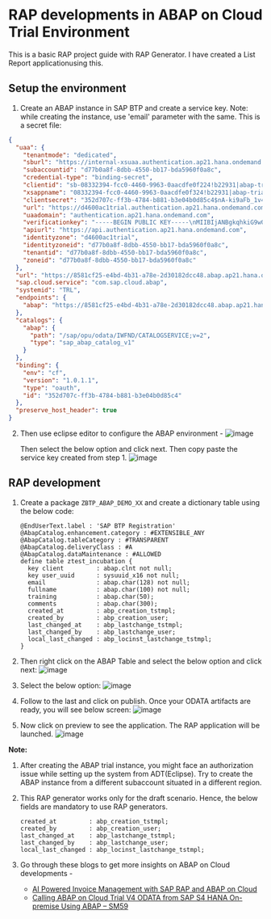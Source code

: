 # RAP developments in ABAP on Cloud Trial Environment

This is a basic RAP project guide with RAP Generator. I have created a List Report applicationusing this.

## Setup the environment
1. Create an ABAP instance in SAP BTP and create a service key. Note: while creating the instance, use 'email' parameter with the same.
This is a secret file:
```json
{
  "uaa": {
    "tenantmode": "dedicated",
    "sburl": "https://internal-xsuaa.authentication.ap21.hana.ondemand.com",
    "subaccountid": "d77b0a8f-8dbb-4550-bb17-bda5960f0a8c",
    "credential-type": "binding-secret",
    "clientid": "sb-08332394-fcc0-4460-9963-0aacdfe0f224!b22931|abap-trial-service-broker!b18767",
    "xsappname": "08332394-fcc0-4460-9963-0aacdfe0f324!b22931|abap-trial-service-broker!b18767",
    "clientsecret": "352d707c-ff3b-4784-b881-b3e04b0d85c4$nA-ki9aFb_1v4EUgtUM-ricVKhExK1pS_OTgQdvgc4M=",
    "url": "https://d4600ac1trial.authentication.ap21.hana.ondemand.com",
    "uaadomain": "authentication.ap21.hana.ondemand.com",
    "verificationkey": "-----BEGIN PUBLIC KEY-----\nMIIBIjANBgkqhkiG9w0BAQEFAAOCAQ8AMIIBCgKCAQEAw7AXcVPRCdW+A4SwDww+\nLpDsfy1CW7NGfmm+YeiSD2O+2t2iIGRVULIRmC9BC2SheJRW8dgn9ogqIf+e1XbP\nlyCtNOHdfmxcXHAYIOrmZSo/5ARa1sN5mpD2gnn8gVCYxr16nWW0Rvi15NGY+3bQ\nM1jD6umJq60QkF6HbKBCdel6Ctpj8tcFAdNJj8qJQrI13Si+KVwzxqhQvhkQ+6au\nM90jEOACy4awz5lgUxfztMqBPJ3RqYgXHK2vSeGnFSrUkUUfSeclis77iFPlX1JZ\nHpFDV/zYNgkxwrPVvRYayqfBqbIFXNtPK+fY2kasYoeOYrWFriCFcFKh9IQLu2y9\nFQIDAQAB\n-----END PUBLIC KEY-----",
    "apiurl": "https://api.authentication.ap21.hana.ondemand.com",
    "identityzone": "d4600ac1trial",
    "identityzoneid": "d77b0a8f-8dbb-4550-bb17-bda5960f0a8c",
    "tenantid": "d77b0a8f-8dbb-4550-bb17-bda5960f0a8c",
    "zoneid": "d77b0a8f-8dbb-4550-bb17-bda5960f0a8c"
  },
  "url": "https://8581cf25-e4bd-4b31-a78e-2d30182dcc48.abap.ap21.hana.ondemand.com",
  "sap.cloud.service": "com.sap.cloud.abap",
  "systemid": "TRL",
  "endpoints": {
    "abap": "https://8581cf25-e4bd-4b31-a78e-2d30182dcc48.abap.ap21.hana.ondemand.com"
  },
  "catalogs": {
    "abap": {
      "path": "/sap/opu/odata/IWFND/CATALOGSERVICE;v=2",
      "type": "sap_abap_catalog_v1"
    }
  },
  "binding": {
    "env": "cf",
    "version": "1.0.1.1",
    "type": "oauth",
    "id": "352d707c-ff3b-4784-b881-b3e04b0d85c4"
  },
  "preserve_host_header": true
}
```
2. Then use eclipse editor to configure the ABAP environment -
   ![image](https://github.com/sabarna17/btp-basics/assets/39834671/9c73b333-319f-47e7-9a23-0afbc1476185)

   Then select the below option and click next. Then copy paste the service key created from step 1.
   ![image](https://github.com/sabarna17/btp-basics/assets/39834671/875628e6-88bd-4836-bedc-3bf095c2a07f)

## RAP development
1. Create a package `ZBTP_ABAP_DEMO_XX` and create a dictionary table using the below code:
   ```abap
   @EndUserText.label : 'SAP BTP Registration'
   @AbapCatalog.enhancement.category : #EXTENSIBLE_ANY
   @AbapCatalog.tableCategory : #TRANSPARENT
   @AbapCatalog.deliveryClass : #A
   @AbapCatalog.dataMaintenance : #ALLOWED
   define table ztest_incubation {
     key client         : abap.clnt not null;
     key user_uuid      : sysuuid_x16 not null;
     email              : abap.char(128) not null;
     fullname           : abap.char(100) not null;
     training           : abap.char(50);
     comments           : abap.char(300);
     created_at         : abp_creation_tstmpl;
     created_by         : abp_creation_user;
     last_changed_at    : abp_lastchange_tstmpl;
     last_changed_by    : abp_lastchange_user;
     local_last_changed : abp_locinst_lastchange_tstmpl;
   }
   ```
2. Then right click on the ABAP Table and select the below option and click next:
   ![image](https://github.com/sabarna17/btp-basics/assets/39834671/d3cf5a8c-1e22-4e4d-832e-55660132f136)

3. Select the below option:
   ![image](https://github.com/sabarna17/btp-basics/assets/39834671/5e79529e-f505-498e-9089-74a3091959a4)

4. Follow to the last and click on publish. Once your ODATA artifacts are ready, you will see below screen:
   ![image](https://github.com/sabarna17/btp-basics/assets/39834671/5bddd5d3-7683-4b4d-aa54-11acf49a4a92)

5. Now click on preview to see the application. The RAP application will be launched.
   ![image](https://github.com/sabarna17/btp-basics/assets/39834671/82c8f548-9aae-4156-b717-29320f0c2e3e)

**Note:**

1. After creating the ABAP trial instance, you might face an authorization issue while setting up the system from ADT(Eclipse).
   Try to create the ABAP instance from a different subaccount situated in a different region.

2. This RAP generator works only for the draft scenario. Hence, the below fields are mandatory to use RAP generators.
   ```
   created_at         : abp_creation_tstmpl;
   created_by         : abp_creation_user;
   last_changed_at    : abp_lastchange_tstmpl;
   last_changed_by    : abp_lastchange_user;
   local_last_changed : abp_locinst_lastchange_tstmpl;
   ```
3. Go through these blogs to get more insights on ABAP on Cloud developments -
   - [AI Powered Invoice Management with SAP RAP and ABAP on Cloud](https://blogs.sap.com/2023/06/16/ai-powered-invoice-management-with-sap-rap-and-abap-on-cloud/)
   - [Calling ABAP on Cloud Trial V4 ODATA from SAP S4 HANA On-premise Using ABAP – SM59](https://blogs.sap.com/2023/06/19/calling-abap-on-cloud-trial-v4-odata-from-sap-s4-hana-on-premise-using-abap-sm59/)
   
